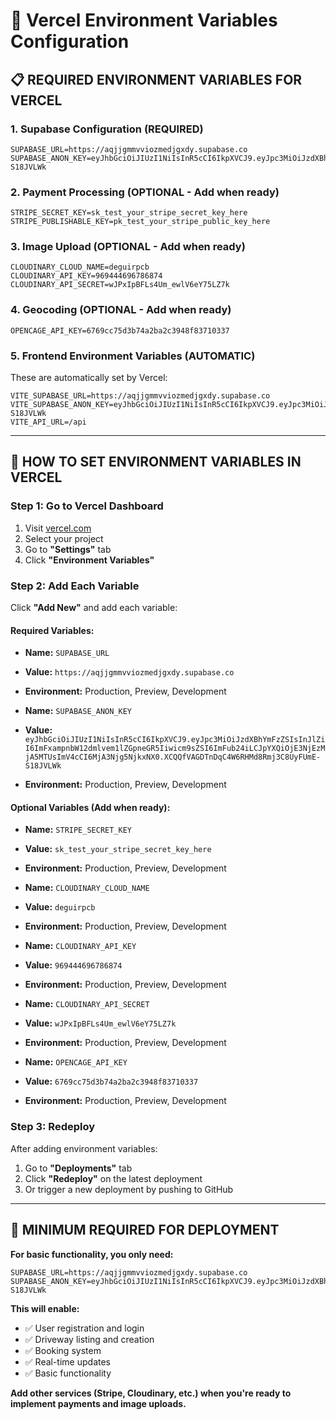 # 🔧 Vercel Environment Variables Configuration

## 📋 **REQUIRED ENVIRONMENT VARIABLES FOR VERCEL**

### **1. Supabase Configuration (REQUIRED)**
```
SUPABASE_URL=https://aqjjgmmvviozmedjgxdy.supabase.co
SUPABASE_ANON_KEY=eyJhbGciOiJIUzI1NiIsInR5cCI6IkpXVCJ9.eyJpc3MiOiJzdXBhYmFzZSIsInJlZiI6ImFxampnbW12dmlvem1lZGpneGR5Iiwicm9sZSI6ImFub24iLCJpYXQiOjE3NjEzMjA5MTUsImV4cCI6MjA3Njg5NjkxNX0.XCQQfVAGDTnDqC4W6RHMd8Rmj3C8UyFUmE-S18JVLWk
```

### **2. Payment Processing (OPTIONAL - Add when ready)**
```
STRIPE_SECRET_KEY=sk_test_your_stripe_secret_key_here
STRIPE_PUBLISHABLE_KEY=pk_test_your_stripe_public_key_here
```

### **3. Image Upload (OPTIONAL - Add when ready)**
```
CLOUDINARY_CLOUD_NAME=deguirpcb
CLOUDINARY_API_KEY=969444696786874
CLOUDINARY_API_SECRET=wJPxIpBFLs4Um_ewlV6eY75LZ7k
```

### **4. Geocoding (OPTIONAL - Add when ready)**
```
OPENCAGE_API_KEY=6769cc75d3b74a2ba2c3948f83710337
```

### **5. Frontend Environment Variables (AUTOMATIC)**
These are automatically set by Vercel:
```
VITE_SUPABASE_URL=https://aqjjgmmvviozmedjgxdy.supabase.co
VITE_SUPABASE_ANON_KEY=eyJhbGciOiJIUzI1NiIsInR5cCI6IkpXVCJ9.eyJpc3MiOiJzdXBhYmFzZSIsInJlZiI6ImFxampnbW12dmlvem1lZGpneGR5Iiwicm9sZSI6ImFub24iLCJpYXQiOjE3NjEzMjA5MTUsImV4cCI6MjA3Njg5NjkxNX0.XCQQfVAGDTnDqC4W6RHMd8Rmj3C8UyFUmE-S18JVLWk
VITE_API_URL=/api
```

---

## 🚀 **HOW TO SET ENVIRONMENT VARIABLES IN VERCEL**

### **Step 1: Go to Vercel Dashboard**
1. Visit [vercel.com](https://vercel.com)
2. Select your project
3. Go to **"Settings"** tab
4. Click **"Environment Variables"**

### **Step 2: Add Each Variable**
Click **"Add New"** and add each variable:

#### **Required Variables:**
- **Name:** `SUPABASE_URL`
- **Value:** `https://aqjjgmmvviozmedjgxdy.supabase.co`
- **Environment:** Production, Preview, Development

- **Name:** `SUPABASE_ANON_KEY`
- **Value:** `eyJhbGciOiJIUzI1NiIsInR5cCI6IkpXVCJ9.eyJpc3MiOiJzdXBhYmFzZSIsInJlZiI6ImFxampnbW12dmlvem1lZGpneGR5Iiwicm9sZSI6ImFub24iLCJpYXQiOjE3NjEzMjA5MTUsImV4cCI6MjA3Njg5NjkxNX0.XCQQfVAGDTnDqC4W6RHMd8Rmj3C8UyFUmE-S18JVLWk`
- **Environment:** Production, Preview, Development

#### **Optional Variables (Add when ready):**
- **Name:** `STRIPE_SECRET_KEY`
- **Value:** `sk_test_your_stripe_secret_key_here`
- **Environment:** Production, Preview, Development

- **Name:** `CLOUDINARY_CLOUD_NAME`
- **Value:** `deguirpcb`
- **Environment:** Production, Preview, Development

- **Name:** `CLOUDINARY_API_KEY`
- **Value:** `969444696786874`
- **Environment:** Production, Preview, Development

- **Name:** `CLOUDINARY_API_SECRET`
- **Value:** `wJPxIpBFLs4Um_ewlV6eY75LZ7k`
- **Environment:** Production, Preview, Development

- **Name:** `OPENCAGE_API_KEY`
- **Value:** `6769cc75d3b74a2ba2c3948f83710337`
- **Environment:** Production, Preview, Development

### **Step 3: Redeploy**
After adding environment variables:
1. Go to **"Deployments"** tab
2. Click **"Redeploy"** on the latest deployment
3. Or trigger a new deployment by pushing to GitHub

---

## 🎯 **MINIMUM REQUIRED FOR DEPLOYMENT**

**For basic functionality, you only need:**
```
SUPABASE_URL=https://aqjjgmmvviozmedjgxdy.supabase.co
SUPABASE_ANON_KEY=eyJhbGciOiJIUzI1NiIsInR5cCI6IkpXVCJ9.eyJpc3MiOiJzdXBhYmFzZSIsInJlZiI6ImFxampnbW12dmlvem1lZGpneGR5Iiwicm9sZSI6ImFub24iLCJpYXQiOjE3NjEzMjA5MTUsImV4cCI6MjA3Njg5NjkxNX0.XCQQfVAGDTnDqC4W6RHMd8Rmj3C8UyFUmE-S18JVLWk
```

**This will enable:**
- ✅ User registration and login
- ✅ Driveway listing and creation
- ✅ Booking system
- ✅ Real-time updates
- ✅ Basic functionality

**Add other services (Stripe, Cloudinary, etc.) when you're ready to implement payments and image uploads.**
